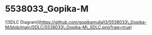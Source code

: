 # 5538033\_Gopika-M

!\[SDLC Diagram](https://github.com/gopikamulla13/5538033\_Gopika-M/blob/main/SDLC/5538033\_Gopika-M\_SDLC.png?raw=true)



